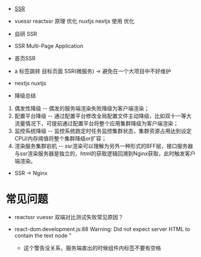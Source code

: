 * [SSR](https://github.com/zhangyuang/ssr)

* vuessr reactssr 原理 优化  nuxtjs nextjs 使用 优化

* 自研 SSR
* SSR Multi-Page Application
* 首页SSR  
* a 标签跳转  目标页面  SSR(微服务)  -> 避免在一个大项目中不好维护
* nextjs  nuxtjs 


* 降级总结
1. 偶发性降级 -- 偶发的服务端渲染失败降级为客户端渲染；
2. 配置平台降级 -- 通过配置平台修改全局配置文件主动降级，比如双十一等大流量情况下，可提前通过配置平台将整个应用集群降级为客户端渲染；
3. 监控系统降级 -- 监控系统跑定时任务监控集群状态，集群资源占用达到设定CPU/内存阈值将整个集群降级or扩容；
4. 渲染服务集群宕机 -- ssr渲染可以理解为另外一种形式的BFF层，接口服务器与ssr渲染服务器是独立的，html的获取逻辑回溯到Nginx获取，此时触发客户端渲染。

* SSR ->  Nginx



# 常见问题
* reactssr vuessr 双端对比测试失败常见原因？

* react-dom.development.js:88 Warning: Did not expect server HTML to contain the text node "
    - 这个警告没关系，服务端直出的时候组件内标签不要有空格